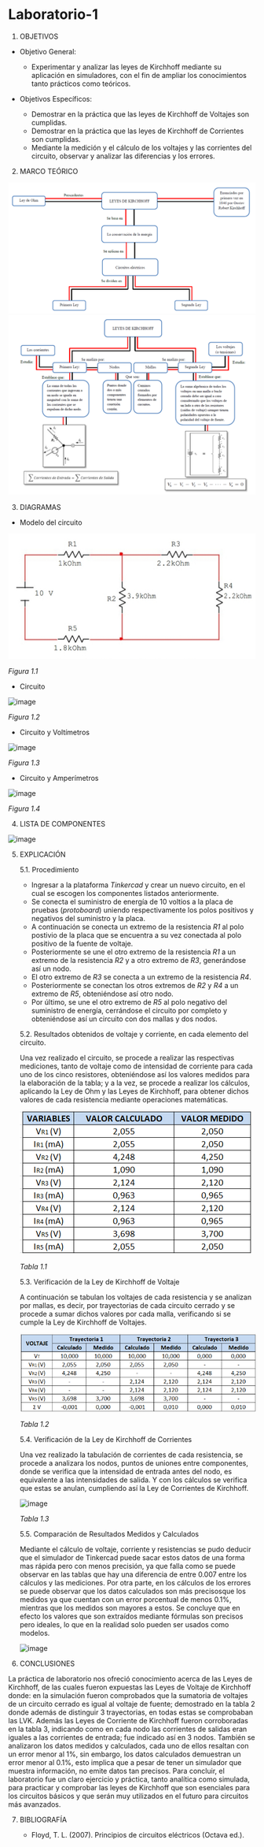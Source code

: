 # Laboratorio-1
1. OBJETIVOS
- Objetivo General:

    - Experimentar y analizar las leyes de Kirchhoff mediante su aplicación en simuladores, con el fin de ampliar los conocimientos tanto prácticos como teóricos.

- Objetivos Específicos:

    - Demostrar en la práctica que las leyes de Kirchhoff de Voltajes son cumplidas.
    - Demostrar en la práctica que las leyes de Kirchhoff de Corrientes son cumplidas.
    - Mediante la medición y el cálculo de los voltajes y las corrientes del circuito, observar y analizar las diferencias y los errores.

2. MARCO TEÓRICO

![image](https://github.com/Matthew-Benitez/Laboratorio-1/blob/main/2020-12-18%20(6).png?raw=true)
![image](https://github.com/Matthew-Benitez/Laboratorio-1/blob/main/2020-12-18%20(8).png?raw=true)

3. DIAGRAMAS

- Modelo del circuito

![image](https://github.com/Matthew-Benitez/Laboratorio-1/blob/main/Diagramas/20201221_213206.jpg)

*Figura 1.1*

- Circuito

![image](https://user-images.githubusercontent.com/75439689/102837560-074eed80-43ca-11eb-89eb-7a74e9d81bd6.png)

*Figura 1.2*

- Circuito y Voltímetros

![image](https://user-images.githubusercontent.com/75439689/102837593-19c92700-43ca-11eb-93ac-4d4344f0b5b0.png)

*Figura 1.3*

- Circuito y Amperímetros

![image](https://user-images.githubusercontent.com/75439689/102837613-277eac80-43ca-11eb-908e-8be461993555.png)

*Figura 1.4*

4. LISTA DE COMPONENTES

![image](https://user-images.githubusercontent.com/75439689/102837452-d1116e00-43c9-11eb-9b84-074ea2931773.png)

5. EXPLICACIÓN

   5.1. Procedimiento

     - Ingresar a la plataforma *Tinkercad* y crear un nuevo circuito, en el cual se escogen los componentes listados anteriormente.
     - Se conecta el suministro de energía de 10 voltios a la placa de pruebas (*protoboard*) uniendo respectivamente los polos positivos y negativos del suministro y la placa.
     - A continuación se conecta un extremo de la resistencia *R1* al polo postivio de la placa que se encuentra a su vez conectada al polo positivo de la fuente de voltaje.
     - Posteriormente se une el otro extremo de la resistencia *R1* a un extremo de la resistencia *R2* y a otro extremo de *R3*, generándose así un nodo.
     - El otro extremo de *R3* se conecta a un extremo de la resistencia *R4*.
     - Posteriormente se conectan los otros extremos de *R2* y *R4* a un extremo de *R5*, obteniéndose así otro nodo.
     - Por último, se une el otro extremo de *R5* al polo negativo del suministro de energía, cerrándose el circuito por completo y obteniéndose así un circuito con dos mallas y dos nodos.
     
    5.2. Resultados obtenidos de voltaje y corriente, en cada elemento del circuito.
    
      Una vez realizado el circuito, se procede a realizar las respectivas mediciones, tanto de voltaje como de intensidad de corriente para cada uno de los cinco resistores, obteniéndose así los valores medidos para la elaboración de la tabla; y a la vez, se procede a realizar los cálculos, aplicando la Ley de Ohm y las Leyes de Kirchhoff, para obtener dichos valores de cada resistencia mediante operaciones matemáticas.
      
    ![image](https://github.com/Matthew-Benitez/Laboratorio-1/blob/main/Tablas/2020-12-21%20(2).png)
    
    *Tabla 1.1*  
      
   5.3. Verificación de la Ley de Kirchhoff de Voltaje
   
      A continuación se tabulan los voltajes de cada resistencia y se analizan por mallas, es decir, por trayectorias de cada circuito cerrado y se procede a sumar dichos valores por cada malla, verificando si se cumple la Ley de Kirchhoff de Voltajes.
      
      ![image](https://github.com/Matthew-Benitez/Laboratorio-1/blob/main/Tablas/2020-12-21%20(1).png)
      
      *Tabla 1.2*
      
   5.4. Verificación de la Ley de Kirchhoff de Corrientes
   
      Una vez realizado la tabulación de corrientes de cada resistencia, se procede a analizara los nodos, puntos de uniones entre componentes, donde se verifica que la intensidad de entrada antes del nodo, es equivalente a las intensidades de salida. Y con los cálculos se verifica que estas se anulan, cumpliendo así la Ley de Corrientes de Kirchhoff.
      
    ![image](https://user-images.githubusercontent.com/75439689/102837059-07022280-43c9-11eb-8c49-d843c51a51fa.png)
    
    *Tabla 1.3*
    
    5.5. Comparación de Resultados Medidos y Calculados
    
      Mediante el cálculo de voltaje, corriente y resistencias se pudo deducir que el simulador de Tinkercad puede sacar estos datos de una forma mas rápida pero con menos precisión, ya que falla como se puede observar en las tablas que hay una diferencia de entre 0.007 entre los cálculos y las mediciones. Por otra parte, en los cálculos de los errores se puede observar que los datos calculados son más precisosque los medidos ya que cuentan con un error porcentual de menos 0.1%, mientras que los medidos son mayores a estos. Se concluye que en efecto los valores que son extraídos mediante fórmulas son precisos pero ideales, lo que en la realidad solo pueden ser usados como modelos.
      
      ![image](https://user-images.githubusercontent.com/75439689/102842026-0f138f80-43d4-11eb-8a83-17c3b79970e4.png)
      
6. CONCLUSIONES

La práctica de laboratorio nos ofreció conocimiento acerca de las Leyes de Kirchhoff, de las cuales fueron expuestas las Leyes de Voltaje de Kirchhoff donde: en la simulación fueron comprobados que la sumatoria de voltajes de un circuito cerrado es igual al voltaje de fuente; demostrado en la tabla 2 donde además de distinguir 3 trayectorias, en todas estas se comprobaban las LVK. Además las Leyes de Corriente de Kirchhoff fueron corroboradas en la tabla 3, indicando como en cada nodo las corrientes de salidas eran iguales a las corrientes de entrada; fue indicado así en 3 nodos. También se analizaron los datos medidos y calculados, cada uno de ellos resaltan con un error menor al 1%, sin embargo, los datos calculados demuestran un error menor al 0.1%, esto implica que a pesar de tener un simulador que muestra información, no emite datos tan precisos.
Para concluir, el laboratorio fue un claro ejercicio y práctica, tanto analítica como simulada, para practicar y comprobar las leyes de Kirchhoff que son esenciales para los circuitos básicos y que serán muy utilizados en el futuro para circuitos más avanzados.

7. BIBLIOGRAFÍA

   - Floyd, T. L. (2007). Principios de circuitos eléctricos (Octava ed.).
